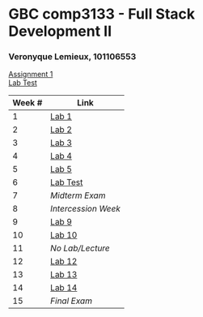 # GBC comp3133 - Full Stack Development II 
### Veronyque Lemieux, 101106553

[Assignment 1](./assignment-01)
<br>
[Lab Test](./week-06/labtest-01)

Week # | Link 
--- | ---
1 | [Lab 1](./week-01)
2 | [Lab 2](./week-02)
3 | [Lab 3](./week-03)
4 | [Lab 4](./week-04)
5 | [Lab 5](./week-05)
6 | [Lab Test](./week-06)
7 | *Midterm Exam*
8 | *Intercession Week*
9 | [Lab 9](./week-09)
10 | [Lab 10](./week-10)
11 | *No Lab/Lecture*
12 | [Lab 12](./week-12)
13 | [Lab 13](./week-13)
14 | [Lab 14](./week-14)
15 | *Final Exam*
